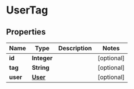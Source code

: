 
# UserTag

## Properties
Name | Type | Description | Notes
------------ | ------------- | ------------- | -------------
**id** | **Integer** |  |  [optional]
**tag** | **String** |  |  [optional]
**user** | [**User**](User.md) |  |  [optional]



